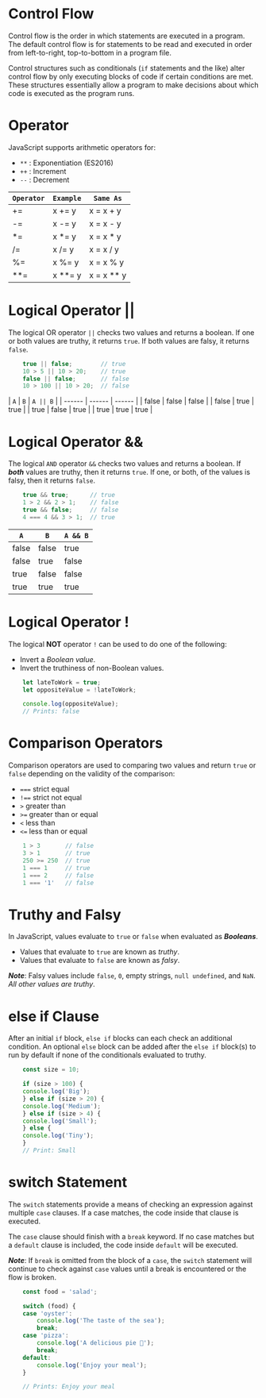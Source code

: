 # Control Flow

Control flow is the order in which statements are executed in a program. The default control flow is for statements to be read and executed in order from left-to-right, top-to-bottom in a program file.

Control structures such as conditionals (`if` statements and the like) alter control flow by only executing blocks of code if certain conditions are met. These structures essentially allow a program to make decisions about which code is executed as the program runs.

# Operator 

JavaScript supports arithmetic operators for:

* `**` : Exponentiation (ES2016)
* `++` : Increment
* `--` : Decrement

| `Operator` | `Example` | `Same As`  |
| ---------- | --------- | --------   |
|     +=     |   x += y  | x = x + y  |
|     -=     |   x -= y  | x = x - y  |
|     *=     |   x *= y  | x = x * y  |
|     /=     |   x /= y  | x = x / y  |
|     %=     |   x %= y  | x = x % y  |
|     **=    |   x **= y | x = x ** y |

# Logical Operator ||
The logical OR operator `||` checks two values and returns a boolean. If one or both values are truthy, it returns `true`. If both values are falsy, it returns `false`.
``` Javascript
    true || false;        // true
    10 > 5 || 10 > 20;    // true
    false || false;       // false
    10 > 100 || 10 > 20;  // false
```

| `A`    | `B`    | `A || B` |
| ------ | ------ | ------   |
| false  | false  |   false  |
| false  | true   |   true   |
| true   | false  |   true   |
| true   | true   |   true   |

# Logical Operator &&

The logical `AND` operator `&&` checks two values and returns a boolean. If ***both*** values are truthy, then it returns `true`. If one, or both, of the values is falsy, then it returns `false`.

``` Javascript
    true && true;      // true
    1 > 2 && 2 > 1;    // false
    true && false;     // false
    4 === 4 && 3 > 1;  // true
```
| `A`    | `B`    | `A && B` |
| ------ | ------ | ------   |
| false  | false  |   true  |
| false  | true   |   false   |
| true   | false  |   false   |
| true   | true   |   true   |

# Logical Operator !

The logical **NOT** operator `!` can be used to do one of the following:
* Invert a *Boolean value*.
* Invert the truthiness of non-Boolean values.
``` Javascript
    let lateToWork = true;
    let oppositeValue = !lateToWork;

    console.log(oppositeValue); 
    // Prints: false
```

# Comparison Operators

Comparison operators are used to comparing two values and return `true` or `false` depending on the validity of the comparison:

* `===` strict equal
* `!==` strict not equal
* `>` greater than
* `>=` greater than or equal
* `<` less than
* `<=` less than or equal
``` Javascript
    1 > 3       // false
    3 > 1       // true
    250 >= 250  // true
    1 === 1     // true
    1 === 2     // false
    1 === '1'   // false
```

# Truthy and Falsy

In JavaScript, values evaluate to `true` or `false` when evaluated as ***Booleans***.

* Values that evaluate to `true` are known as *truthy*.
* Values that evaluate to `false` are known as *falsy*.

***Note***: Falsy values include `false`, `0`, empty strings, `null undefined`, and `NaN`. *All other values are truthy*.

# else if Clause

After an initial `if` block, `else if` blocks can each check an additional condition. An optional `else` block can be added after the `else if` block(s) to run by default if none of the conditionals evaluated to truthy.
``` Javascript 
    const size = 10;

    if (size > 100) {
    console.log('Big');
    } else if (size > 20) {
    console.log('Medium');
    } else if (size > 4) {
    console.log('Small');
    } else {
    console.log('Tiny');
    }
    // Print: Small
```

# switch Statement

The `switch` statements provide a means of checking an expression against multiple `case` clauses. If a case matches, the code inside that clause is executed.

The `case` clause should finish with a `break` keyword. If no case matches but a `default` clause is included, the code inside `default` will be executed.

***Note***: If `break` is omitted from the block of a `case`, the `switch` statement will continue to check against `case` values until a break is encountered or the flow is broken.

``` Javascript 
    const food = 'salad';

    switch (food) {
    case 'oyster':
        console.log('The taste of the sea');
        break;
    case 'pizza':
        console.log('A delicious pie 🍕');
        break;
    default:
        console.log('Enjoy your meal');
    }

    // Prints: Enjoy your meal
```